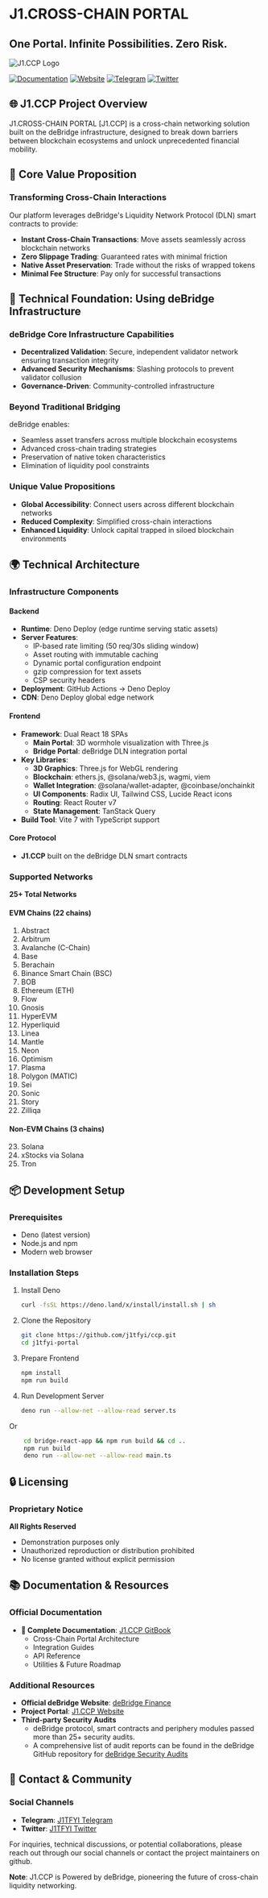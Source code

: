 # J1.CROSS-CHAIN PORTAL
## One Portal. Infinite Possibilities. Zero Risk.

![J1.CCP Logo](./public/comboj1ccplogo.png)

[![Documentation](https://img.shields.io/badge/GitBook-Documentation-7B36ED?style=for-the-badge&logo=gitbook&logoColor=white)](https://j1tfyi.gitbook.io/docs/utilities-and-future-plan/j1.cross-chain-portal)
[![Website](https://img.shields.io/badge/Website-J1.CCP-FF6B6B?style=for-the-badge&logo=firefox&logoColor=white)](https://ccp.j1t.fyi/)
[![Telegram](https://img.shields.io/badge/Telegram-2CA5E0?style=for-the-badge&logo=telegram&logoColor=white)](https://t.me/j1tfyi)
[![Twitter](https://img.shields.io/badge/Twitter-1DA1F2?style=for-the-badge&logo=twitter&logoColor=white)](https://x.com/j1tfyi)

## 🌐 J1.CCP Project Overview

J1.CROSS-CHAIN PORTAL [J1.CCP] is a cross-chain networking solution built on the deBridge infrastructure, designed to break down barriers between blockchain ecosystems and unlock unprecedented financial mobility.

## 🚀 Core Value Proposition

### Transforming Cross-Chain Interactions

Our platform leverages deBridge's Liquidity Network Protocol (DLN) smart contracts to provide:
- **Instant Cross-Chain Transactions**: Move assets seamlessly across blockchain networks
- **Zero Slippage Trading**: Guaranteed rates with minimal friction
- **Native Asset Preservation**: Trade without the risks of wrapped tokens
- **Minimal Fee Structure**: Pay only for successful transactions

## 🔗 Technical Foundation: Using deBridge Infrastructure

### deBridge Core Infrastructure Capabilities
- **Decentralized Validation**: Secure, independent validator network ensuring transaction integrity
- **Advanced Security Mechanisms**: Slashing protocols to prevent validator collusion
- **Governance-Driven**: Community-controlled infrastructure

### Beyond Traditional Bridging
deBridge enables:
- Seamless asset transfers across multiple blockchain ecosystems
- Advanced cross-chain trading strategies
- Preservation of native token characteristics
- Elimination of liquidity pool constraints

### Unique Value Propositions
- **Global Accessibility**: Connect users across different blockchain networks
- **Reduced Complexity**: Simplified cross-chain interactions
- **Enhanced Liquidity**: Unlock capital trapped in siloed blockchain environments

## 🌍 Technical Architecture

### Infrastructure Components

#### Backend
- **Runtime**: Deno Deploy (edge runtime serving static assets)
- **Server Features**:
  - IP-based rate limiting (50 req/30s sliding window)
  - Asset routing with immutable caching
  - Dynamic portal configuration endpoint
  - gzip compression for text assets
  - CSP security headers
- **Deployment**: GitHub Actions → Deno Deploy
- **CDN**: Deno Deploy global edge network

#### Frontend
- **Framework**: Dual React 18 SPAs
  - **Main Portal**: 3D wormhole visualization with Three.js
  - **Bridge Portal**: deBridge DLN integration portal
- **Key Libraries**:
  - **3D Graphics**: Three.js for WebGL rendering
  - **Blockchain**: ethers.js, @solana/web3.js, wagmi, viem
  - **Wallet Integration**: @solana/wallet-adapter, @coinbase/onchainkit
  - **UI Components**: Radix UI, Tailwind CSS, Lucide React icons
  - **Routing**: React Router v7
  - **State Management**: TanStack Query
- **Build Tool**: Vite 7 with TypeScript support

#### Core Protocol
- **J1.CCP** built on the deBridge DLN smart contracts

### Supported Networks

**25+ Total Networks**

#### EVM Chains (22 chains)
1. Abstract
2. Arbitrum
3. Avalanche (C-Chain)
4. Base
5. Berachain
6. Binance Smart Chain (BSC)
7. BOB
8. Ethereum (ETH)
9. Flow
10. Gnosis
11. HyperEVM
12. Hyperliquid
13. Linea
14. Mantle
15. Neon
16. Optimism
17. Plasma
18. Polygon (MATIC)
19. Sei
20. Sonic
21. Story
22. Zilliqa

#### Non-EVM Chains (3 chains)
23. Solana
24. xStocks via Solana
25. Tron

## 📦 Development Setup

### Prerequisites
- Deno (latest version)
- Node.js and npm
- Modern web browser

### Installation Steps
1. Install Deno
   ```bash
   curl -fsSL https://deno.land/x/install/install.sh | sh
   ```

2. Clone the Repository
   ```bash
   git clone https://github.com/j1tfyi/ccp.git
   cd j1tfyi-portal
   ```

3. Prepare Frontend
   ```bash
   npm install
   npm run build
   ```

4. Run Development Server
   ```bash
   deno run --allow-net --allow-read server.ts
   ```
Or
```bash
    cd bridge-react-app && npm run build && cd ..
    npm run build
    deno run --allow-net --allow-read main.ts
```

## 🔒 Licensing

### Proprietary Notice
**All Rights Reserved**
- Demonstration purposes only
- Unauthorized reproduction or distribution prohibited
- No license granted without explicit permission

## 📚 Documentation & Resources

### Official Documentation
- **📖 Complete Documentation**: [J1.CCP GitBook](https://j1tfyi.gitbook.io/docs/utilities-and-future-plan/j1.cross-chain-portal)
  - Cross-Chain Portal Architecture
  - Integration Guides
  - API Reference
  - Utilities & Future Roadmap

### Additional Resources
- **Official deBridge Website**: [deBridge Finance](https://debridge.finance/)
- **Project Portal**: [J1.CCP Website](https://ccp.j1t.fyi/)
- **Third-party Security Audits**
    - deBridge protocol, smart contracts and periphery modules passed more than 25+ security audits. 
    - A comprehensive list of audit reports can be found in the deBridge GitHub repository for [deBridge Security Audits](https://github.com/debridge-finance/debridge-security)

## 🤝 Contact & Community

### Social Channels
- **Telegram**: [J1TFYI Telegram](https://t.me/j1tfyi)
- **Twitter**: [J1TFYI Twitter](https://x.com/j1tfyi)

For inquiries, technical discussions, or potential collaborations, please reach out through our social channels or contact the project maintainers on github.

**Note**: J1.CCP is Powered by deBridge, pioneering the future of cross-chain liquidity networking.
